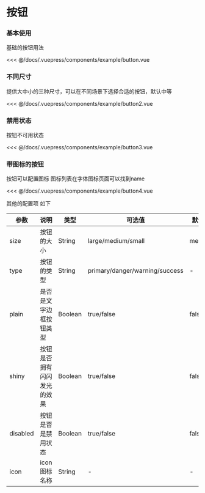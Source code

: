 # 按钮

### 基本使用
基础的按钮用法

<demo-block>
  <example-button  slot="source" ></example-button>
  <<< @/docs/.vuepress/components/example/button.vue
</demo-block>

### 不同尺寸
提供大中小的三种尺寸，可以在不同场景下选择合适的按钮，默认中等

<demo-block>
  <example-button2  slot="source" ></example-button2>
  <<< @/docs/.vuepress/components/example/button2.vue
</demo-block>

### 禁用状态
按钮不可用状态

<demo-block>
  <example-button3  slot="source" ></example-button3>
  <<< @/docs/.vuepress/components/example/button3.vue
</demo-block>

### 带图标的按钮
按钮可以配置图标 图标列表在字体图标页面可以找到name

<demo-block>
  <example-button4  slot="source" ></example-button4>
  <<< @/docs/.vuepress/components/example/button4.vue
</demo-block>

其他的配置项 如下

|  参数   | 说明  | 类型  | 可选值  | 默认值  |
|  ----  | ----  | ----  | ----  |  ----  |
| size  | 按钮的大小 | String | large/medium/small | medium |
| type  | 按钮的类型 | String | primary/danger/warning/success | - |
| plain  | 是否是文字边框按钮类型 | Boolean | true/false | false |
| shiny  | 按钮是否拥有闪闪发光的效果 | Boolean | true/false | false |
| disabled  | 按钮是否是禁用状态 | Boolean | true/false | false |
| icon  | icon图标名称 | String | - | - |

